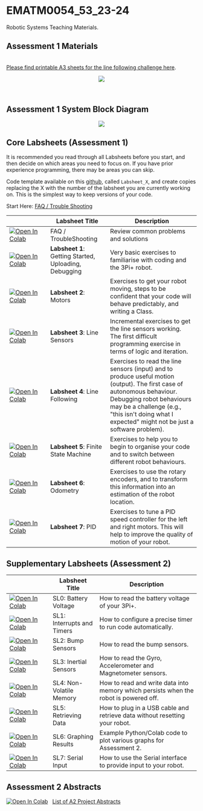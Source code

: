 # EMATM0054_53_23-24
Robotic Systems Teaching Materials.

## Assessment 1 Materials
<br>
<a href="https://github.com/paulodowd/EMATM0054_53_23-24/tree/main/Maps">Please find printable A3 sheets for the line following challenge here</a>.
<br>
<p align="center">
  <img src="https://github.com/paulodowd/EMATM0054_53_23-24/blob/main/Images/cw_map_image.png?raw=true">
</p>
<br>


## Assessment 1 System Block Diagram

<p align="center">
<a href="https://github.com/paulodowd/EMATM0054_53_23-24/blob/main/Images/SystemBlockDiagram.png?raw=true"><img src=https://github.com/paulodowd/EMATM0054_53_23-24/blob/main/Images/SystemBlockDiagram.png?raw=true></a>
</p>

## Core Labsheets (Assessment 1)

It is recommended you read through all Labsheets before you start, and then decide on which areas you need to focus on.  If you have prior experience programming, there may be areas you can skip.  

Code template available on this <a href="https://github.com/paulodowd/EMATM0054_53_23-24/tree/main/3PI_CodeStub">github</a>, called `Labsheet_X`, and create copies replacing the X with the number of the labsheet you are currently working on.  This is the simplest way to keep versions of your code.  

Start Here: <a href="https://github.com/paulodowd/EMATM0054_53_23-24/blob/main/Labsheets/Core/L0_Troubleshooting.md"> FAQ / Trouble Shooting</a><br>

|  &nbsp;&nbsp;&nbsp;&nbsp;&nbsp;&nbsp;&nbsp;&nbsp;&nbsp;&nbsp;&nbsp;&nbsp;&nbsp;&nbsp;&nbsp;&nbsp;&nbsp;&nbsp;&nbsp;&nbsp;&nbsp;            | Labsheet Title | Description |
|---------------|----------------|----------------|
| [![Open In Colab](https://colab.research.google.com/assets/colab-badge.svg)](https://colab.research.google.com/github/paulodowd/EMATM0054_53_23-24/blob/main/Labsheets/Core/L0_Troubleshooting.ipynb) | FAQ / TroubleShooting | Review common problems and solutions |
| [![Open In Colab](https://colab.research.google.com/assets/colab-badge.svg)](https://colab.research.google.com/github/paulodowd/EMATM0054_53_23-24/blob/main/Labsheets/Core/L1_MeetThe3PI.ipynb) | **Labsheet 1**: Getting Started, Uploading, Debugging |  Very basic exercises to familiarise with coding and the 3Pi+ robot. |
| [![Open In Colab](https://colab.research.google.com/assets/colab-badge.svg)](https://colab.research.google.com/github/paulodowd/EMATM0054_53_23-24/blob/main/Labsheets/Core/L2_Motors.ipynb) | **Labsheet 2**: Motors |  Exercises to get your robot moving, steps to be confident that your code will behave predictably, and writing a Class. |
| [![Open In Colab](https://colab.research.google.com/assets/colab-badge.svg)](https://colab.research.google.com/github/paulodowd/EMATM0054_53_23-24/blob/main/Labsheets/Core/L3_LineSensors.ipynb) | **Labsheet 3**: Line Sensors |  Incremental exercises to get the line sensors working.  The first difficult programming exercise in terms of logic and iteration.  |
| [![Open In Colab](https://colab.research.google.com/assets/colab-badge.svg)](https://colab.research.google.com/github/paulodowd/EMATM0054_53_23-24/blob/main/Labsheets/Core/L4_LineFollowing.ipynb) | **Labsheet 4**: Line Following |  Exercises to read the line sensors (input) and to produce useful motion (output).  The first case of autonomous behaviour.  Debugging robot behaviours may be a challenge (e.g., "this isn't doing what I expected" might not be just a software problem).  |
| [![Open In Colab](https://colab.research.google.com/assets/colab-badge.svg)](https://colab.research.google.com/github/paulodowd/EMATM0054_53_23-24/blob/main/Labsheets/Core/L5_FiniteStateMachine.ipynb) | **Labsheet 5**: Finite State Machine |  Exercises to help you to begin to organise your code and to switch between different robot behaviours.  |
| [![Open In Colab](https://colab.research.google.com/assets/colab-badge.svg)](https://colab.research.google.com/github/paulodowd/EMATM0054_53_23-24/blob/main/Labsheets/Core/L6_Odometry.ipynb) | **Labsheet 6**: Odometry |  Exercises to use the rotary encoders, and to transform this information into an estimation of the robot location.  |
| [![Open In Colab](https://colab.research.google.com/assets/colab-badge.svg)](https://colab.research.google.com/github/paulodowd/EMATM0054_53_23-24/blob/main/Labsheets/Core/L7_PID.ipynb) | **Labsheet 7**: PID |  Exercises to tune a PID speed controller for the left and right motors.  This will help to improve the quality of motion of your robot. |

## Supplementary Labsheets (Assessment 2)

|  &nbsp;&nbsp;&nbsp;&nbsp;&nbsp;&nbsp;&nbsp;&nbsp;&nbsp;&nbsp;&nbsp;&nbsp;&nbsp;&nbsp;&nbsp;&nbsp;&nbsp;&nbsp;&nbsp;&nbsp;&nbsp; | Labsheet Title | Description |
|---------------|----------------|----------------|
| [![Open In Colab](https://colab.research.google.com/assets/colab-badge.svg)](https://colab.research.google.com/github/paulodowd/EMATM0054_53_23-24/blob/main/Labsheets/Supp/SL0_MeasuringBatteryVoltage.ipynb) | SL0: Battery Voltage | How to read the battery voltage of your 3Pi+. |
| [![Open In Colab](https://colab.research.google.com/assets/colab-badge.svg)](https://colab.research.google.com/github/paulodowd/EMATM0054_53_23-24/blob/main/Labsheets/Supp/SL1_InterruptsAndTimers.ipynb) | SL1: Interrupts and Timers | How to configure a precise timer to run code automatically. |
| [![Open In Colab](https://colab.research.google.com/assets/colab-badge.svg)](https://colab.research.google.com/github/paulodowd/EMATM0054_53_23-24/blob/main/Labsheets/Supp/SL2_BumpSensors.ipynb) | SL2: Bump Sensors | How to read the bump sensors. <br> |
| [![Open In Colab](https://colab.research.google.com/assets/colab-badge.svg)](https://colab.research.google.com/github/paulodowd/EMATM0054_53_23-24/blob/main/Labsheets/Supp/SL3_InertialSensors.ipynb) | SL3: Inertial Sensors |  How to read the Gyro, Accelerometer and Magnetometer sensors. <br> |
| [![Open In Colab](https://colab.research.google.com/assets/colab-badge.svg)](https://colab.research.google.com/github/paulodowd/EMATM0054_53_23-24/blob/main/Labsheets/Supp/SL4_NonVolatileMemory.ipynb) | SL4: Non-Volatile Memory |  How to read and write data into memory which persists when the robot is powered off. <br>|
| [![Open In Colab](https://colab.research.google.com/assets/colab-badge.svg)](https://colab.research.google.com/github/paulodowd/EMATM0054_53_23-24/blob/main/Labsheets/Supp/SL5_RetrieveSerialData.ipynb) | SL5: Retrieving Data | How to plug in a USB cable and retrieve data without resetting your robot. <br> |
| [![Open In Colab](https://colab.research.google.com/assets/colab-badge.svg)](https://colab.research.google.com/github/paulodowd/PlottingGuidance/blob/main/PlottingResults_HelpSheet.ipynb) | SL6: Graphing Results | Example Python/Colab code to plot various graphs for Assessment 2. <br> |
| [![Open In Colab](https://colab.research.google.com/assets/colab-badge.svg)](https://colab.research.google.com/github/paulodowd/EMATM0054_53_23-24/blob/main/Labsheets/Supp/SL7_Serial_Input.ipynb) | SL7: Serial Input |  How to use the Serial interface to provide input to your robot. <br>|

## Assessment 2 Abstracts

[![Open In Colab](https://colab.research.google.com/assets/colab-badge.svg)](https://colab.research.google.com/github/paulodowd/EMATM0054_53_23-24/blob/main/Labsheets/Misc/Previous_Projects.ipynb) &nbsp; <a href="https://github.com/paulodowd/EMATM0054_53_23-24/blob/main/Labsheets/Misc/Previous_Projects.ipynb">List of A2 Project Abstracts</a>  <br>

